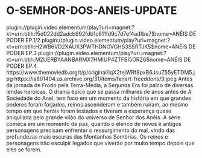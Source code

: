 # O-SEMHOR-DOS-ANEIS-UPDATE

<item>
<title>[COLOR silver][B] O SENHOR DOS ANÉIS - OS ANÉIS DE PODER [/COLOR][/B][COLOR yellow]  FULL HD  [B][/COLOR][/B]</title>
<link>plugin://plugin.video.elementum/play?uri=magnet:?xt=urn:btih:f5d022dd2adcb992fdb1c611fd9c7d7ef4adfbe7$nome=ANÉIS DE PODER EP.1/2</link>
<link>plugin://plugin.video.elementum/play?uri=magnet:?xt=urn:btih:H2WB6VD2XAUX3PWTHDNGVGHS3SSRTJK5$nome=ANÉIS DE PODER EP.3</link>
<link>plugin://plugin.video.elementum/play?uri=magnet:?xt=urn:btih:M2UERBYAANBARMX7HMIUP4ZTFBI5ORZ6$nome=ANÉIS DE PODER EP.4</link>
<thumbnail>https://www.themoviedb.org/t/p/original/iqX2tejWRf8pxB6JsuZ55yETDM5.jpg</thumbnail>
<fanart>https://ia801404.us.archive.org/31/items/fanart-freeddons/9.jpeg</fanart>
<info>Antes da jornada de Frodo pela Terra-Média, a Segunda Era foi palco de diversas lendas heróicas. O drama épico que se passa milhares de anos antes de A Sociedade do Anel, tem foco em um momento da história em que grandes poderes foram forjados, reinos ascenderam e também ruíram, ao mesmo tempo em que heróis foram testados e tiveram a esperança quase aniquilada pelo grande vilão do universo de Senhor dos Anéis. A série começa em um momento de paz, quando o elenco de novos e antigos personagens precisam enfrentar o ressurgimento do mal, vindo das profundezas mais escuras das Montanhas Sombrias. Os reinos e personagens irão esculpir legados que viverão por muito tempo depois que eles se forem.</info>
</item>
